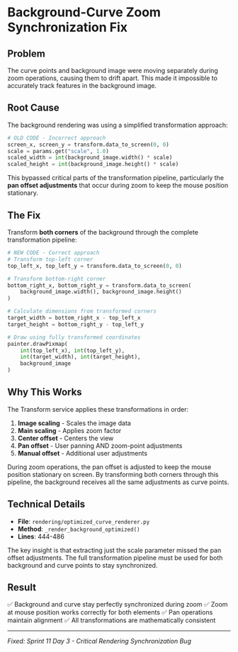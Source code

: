# Background-Curve Zoom Synchronization Fix

## Problem
The curve points and background image were moving separately during zoom operations, causing them to drift apart. This made it impossible to accurately track features in the background image.

## Root Cause
The background rendering was using a simplified transformation approach:
```python
# OLD CODE - Incorrect approach
screen_x, screen_y = transform.data_to_screen(0, 0)
scale = params.get("scale", 1.0)
scaled_width = int(background_image.width() * scale)
scaled_height = int(background_image.height() * scale)
```

This bypassed critical parts of the transformation pipeline, particularly the **pan offset adjustments** that occur during zoom to keep the mouse position stationary.

## The Fix
Transform **both corners** of the background through the complete transformation pipeline:

```python
# NEW CODE - Correct approach
# Transform top-left corner
top_left_x, top_left_y = transform.data_to_screen(0, 0)

# Transform bottom-right corner
bottom_right_x, bottom_right_y = transform.data_to_screen(
    background_image.width(), background_image.height()
)

# Calculate dimensions from transformed corners
target_width = bottom_right_x - top_left_x
target_height = bottom_right_y - top_left_y

# Draw using fully transformed coordinates
painter.drawPixmap(
    int(top_left_x), int(top_left_y),
    int(target_width), int(target_height),
    background_image
)
```

## Why This Works
The Transform service applies these transformations in order:
1. **Image scaling** - Scales the image data
2. **Main scaling** - Applies zoom factor
3. **Center offset** - Centers the view
4. **Pan offset** - User panning AND zoom-point adjustments
5. **Manual offset** - Additional user adjustments

During zoom operations, the pan offset is adjusted to keep the mouse position stationary on screen. By transforming both corners through this pipeline, the background receives all the same adjustments as curve points.

## Technical Details
- **File**: `rendering/optimized_curve_renderer.py`
- **Method**: `_render_background_optimized()`
- **Lines**: 444-486

The key insight is that extracting just the scale parameter missed the pan offset adjustments. The full transformation pipeline must be used for both background and curve points to stay synchronized.

## Result
✅ Background and curve stay perfectly synchronized during zoom
✅ Zoom at mouse position works correctly for both elements
✅ Pan operations maintain alignment
✅ All transformations are mathematically consistent

---
*Fixed: Sprint 11 Day 3 - Critical Rendering Synchronization Bug*
